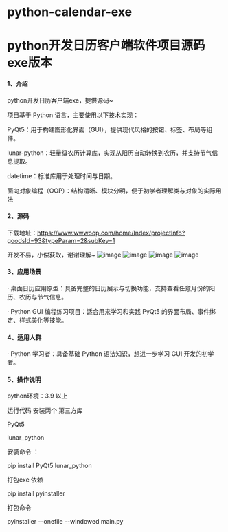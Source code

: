 # python-calendar-exe
# python开发日历客户端软件项目源码exe版本

#### 1、介绍

python开发日历客户端exe，提供源码~

项目基于 Python 语言，主要使用以下技术实现：

PyQt5：用于构建图形化界面（GUI），提供现代风格的按钮、标签、布局等组件。

lunar-python：轻量级农历计算库，实现从阳历自动转换到农历，并支持节气信息提取。

datetime：标准库用于处理时间与日期。

面向对象编程（OOP）：结构清晰、模块分明，便于初学者理解类与对象的实际用法

#### 2、源码

下载地址：https://www.wwwoop.com/home/Index/projectInfo?goodsId=93&typeParam=2&subKey=1

开发不易，小偿获取，谢谢理解~
![image](https://github.com/user-attachments/assets/586df253-ed58-407a-a593-7c4686b6b481)
![image](https://github.com/user-attachments/assets/26dd06ac-fa3f-49ec-ba4a-f09142ee4cc2)
![image](https://github.com/user-attachments/assets/dc7eb24c-614b-4f21-aa1e-cbbe39ba85ce)
![image](https://github.com/user-attachments/assets/07501431-f849-487b-98d5-fa7094c53c0c)

#### 3、应用场景

· 桌面日历应用原型：具备完整的日历展示与切换功能，支持查看任意月份的阳历、农历与节气信息。

· Python GUI 编程练习项目：适合用来学习和实践 PyQt5 的界面布局、事件绑定、样式美化等技能。

#### 4、适用人群

· Python 学习者：具备基础 Python 语法知识，想进一步学习 GUI 开发的初学者。

#### 5、操作说明

python环境：3.9 以上

运行代码 安装两个 第三方库

PyQt5

lunar_python

安装命令 ：

pip install PyQt5 lunar_python

打包exe 依赖

pip install pyinstaller

打包命令

pyinstaller --onefile --windowed main.py

